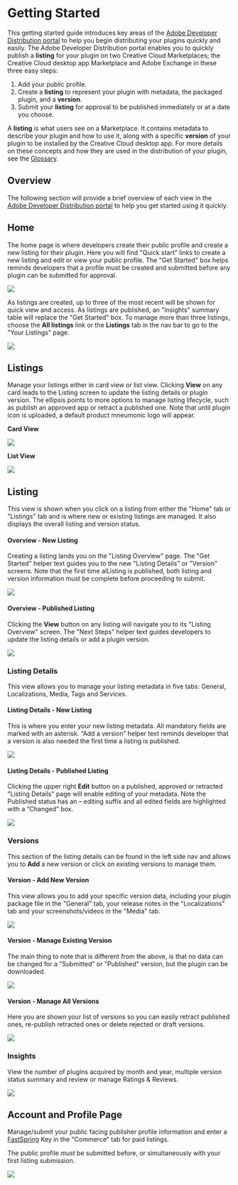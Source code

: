 # Getting Started

This getting started guide introduces key areas of the [Adobe Developer Distribution portal](/distribute/home) to help you begin distributing your plugins quickly and easily. The Adobe Developer Distribution portal enables you to quickly publish a **listing** for your plugin on two Creative Cloud Marketplaces; the Creative Cloud desktop app Marketplace and Adobe Exchange in these three easy steps:

1. Add your public profile.
2. Create a **listing** to represent your plugin with metadata, the packaged plugin, and a **version**.
3. Submit your **listing** for approval to be published immediately or at a date you choose.

<InlineAlert slots="text" variant="help"/>

A **listing** is what users see on a Marketplace. It contains metadata to describe your plugin and how to use it, along with a specific **version** of your plugin to be installed by the Creative Cloud desktop app. For more details on these concepts and how they are used in the distribution of your plugin, see the [Glossary](./glossary.md).

## Overview

The following section will provide a brief overview of each view in the [Adobe Developer Distribution portal](/distribute/home) to help you get started using it quickly.

## Home

The home page is where developers create their public profile and create a new listing for their plugin. Here you will find "Quick start" links to create a new listing and edit or view your public profile. The "Get Started" box helps reminds developers that a profile must be created and submitted before any plugin can be submitted for approval.

![](../../images/DD_Home_first_time_user_sm.jpg)

As listings are created, up to three of the most recent will be shown for quick view and access. As listings are published, an "Insights" summary table will replace the "Get Started" box. To manage more than three listings, choose the **All listings** link or the **Listings** tab in the nav bar to go to the "Your Listings" page.

![](../../images/DD_Home_returning_user.png)

## Listings

Manage your listings either in card view or list view. Clicking **View** on any card leads to the Listing screen to update the listing details or plugin version. The ellipsis points to more options to manage listing lifecycle, such as publish an approved app or retract a published one. Note that until plugin icon is uploaded, a default product mneumonic logo will appear.

**Card View**

![](../../images/Your_Listings_card_view.png)

**List View**

![](../../images/Your_Listings_list_view.png)

## Listing

This view is shown when you click on a listing from either the "Home" tab or "Listings" tab and is where new or existing listings are managed. It also displays the overall listing and version status.

#### Overview - New Listing

Creating a listing lands you on the "Listing Overview" page. The "Get Started" helper text guides you to the new "Listing Details" or "Version" screens. Note that the first time alListing is published, both listing and version information must be complete before proceeding to submit.

![](../../images/Listing_Overview_new_listing.png)

#### Overview - Published Listing

Clicking the **View** button on any listing will navigate you to its "Listing Overview" screen. The "Next Steps" helper text guides developers to update the listing details or add a plugin version.

![](../../images/Listing_Overview_published_listing.png)

### Listing Details

This view allows you to manage your listing metadata in five tabs: General, Localizations, Media, Tags and Services.

#### Listing Details - New Listing

This is where you enter your new listing metadata. All mandatory fields are marked with an asterisk. “Add a version” helper text reminds developer that a version is also needed the first time a listing is published.

![](../../images/Listing_Details_new_listing.png)

#### Listing Details - Published Listing

Clicking the upper right **Edit** button on a published, approved or retracted "Listing Details" page will enable editing of your metadata. Note the Published status has an – editing suffix and all edited fields are highlighted with a “Changed” box.

![](../../images/Listing_Details_published_listing.png)

### Versions

This section of the listing details can be found in the left side nav and allows you to **Add** a new version or click on existing versions to manage them.

#### Version - Add New Version

This view allows you to add your specific version data, including your plugin package file in the "General" tab, your release notes in the "Localizations" tab and your screenshots/videos in the "Media" tab.

![](../../images/plugin_version_add_new_version.png)

#### Version - Manage Existing Version

The main thing to note that is different from the above, is that no data can be changed for a "Submitted" or "Published" version, but the plugin can be downloaded.

![](../../images/plugin_version_manage_published.png)

#### Version - Manage All Versions

Here you are shown your list of versions so you can easily retract published ones, re-publish retracted ones or delete rejected or draft versions.

![](../../images/plugin_version_manage_all.png)

### Insights

View the number of plugins acquired by month and year, multiple version status summary and review or manage Ratings & Reviews.

![](../../images/Published_Listing_Insights.png)

## Account and Profile Page

Manage/submit your public facing publisher profile information and enter a [FastSpring](https://fastspring.com/sign-up/payee-adobe/) Key in the "Commerce" tab for paid listings.

<InlineAlert slots="text" variant="warning"/>

The public profile _must_ be submitted before, or simultaneously with your first listing submission.

![](../../images/Account_and_Profile.png)

<!-- 1. Create and submit a public profile
2. Create your listing and enter the associated metadata
3. Upload a packaged plugin version
4. Submit your listing (with the option to preview it first, and the choice to publish it immediately or later) -->
